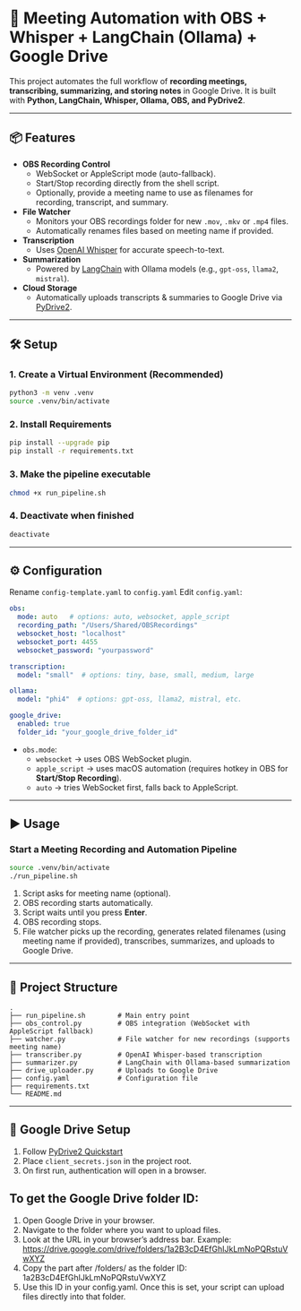 # 🎥 Meeting Automation with OBS + Whisper + LangChain (Ollama) + Google Drive

This project automates the full workflow of **recording meetings, transcribing, summarizing, and storing notes** in Google Drive. It is built with **Python, LangChain, Whisper, Ollama, OBS, and PyDrive2**.

---

## 📦 Features
- **OBS Recording Control**  
  - WebSocket or AppleScript mode (auto-fallback).  
  - Start/Stop recording directly from the shell script.  
  - Optionally, provide a meeting name to use as filenames for recording, transcript, and summary.
- **File Watcher**  
  - Monitors your OBS recordings folder for new `.mov`, `.mkv` or `.mp4` files.  
  - Automatically renames files based on meeting name if provided.
- **Transcription**  
  - Uses [OpenAI Whisper](https://github.com/openai/whisper) for accurate speech-to-text.  
- **Summarization**  
  - Powered by [LangChain](https://www.langchain.com/) with Ollama models (e.g., `gpt-oss`, `llama2`, `mistral`).  
- **Cloud Storage**  
  - Automatically uploads transcripts & summaries to Google Drive via [PyDrive2](https://docs.iterative.ai/PyDrive2/).

---

## 🛠️ Setup

### 1. Create a Virtual Environment (Recommended)
```bash
python3 -m venv .venv
source .venv/bin/activate
```

### 2. Install Requirements
```bash
pip install --upgrade pip
pip install -r requirements.txt
```

### 3. Make the pipeline executable
```bash
chmod +x run_pipeline.sh
```

### 4. Deactivate when finished
```bash
deactivate
```
---

## ⚙️ Configuration

Rename `config-template.yaml` to `config.yaml` 
Edit `config.yaml`:

```yaml
obs:
  mode: auto   # options: auto, websocket, apple_script
  recording_path: "/Users/Shared/OBSRecordings"
  websocket_host: "localhost"
  websocket_port: 4455
  websocket_password: "yourpassword"

transcription:
  model: "small"  # options: tiny, base, small, medium, large

ollama:
  model: "phi4"  # options: gpt-oss, llama2, mistral, etc.

google_drive:
  enabled: true
  folder_id: "your_google_drive_folder_id"
```

- `obs.mode`:
  - `websocket` → uses OBS WebSocket plugin.  
  - `apple_script` → uses macOS automation (requires hotkey in OBS for **Start/Stop Recording**).  
  - `auto` → tries WebSocket first, falls back to AppleScript.  

---

## ▶️ Usage

### Start a Meeting Recording and Automation Pipeline
```bash
source .venv/bin/activate
./run_pipeline.sh
```

1. Script asks for meeting name (optional).
2. OBS recording starts automatically.  
3. Script waits until you press **Enter**.  
4. OBS recording stops.  
5. File watcher picks up the recording, generates related filenames (using meeting name if provided), transcribes, summarizes, and uploads to Google Drive.

---

## 📂 Project Structure

```
.
├── run_pipeline.sh        # Main entry point
├── obs_control.py         # OBS integration (WebSocket with AppleScript fallback)
├── watcher.py             # File watcher for new recordings (supports meeting name)
├── transcriber.py         # OpenAI Whisper-based transcription
├── summarizer.py          # LangChain with Ollama-based summarization
├── drive_uploader.py      # Uploads to Google Drive
├── config.yaml            # Configuration file
├── requirements.txt
└── README.md
```

---

## 🔐 Google Drive Setup

1. Follow [PyDrive2 Quickstart](https://docs.iterative.ai/PyDrive2/quickstart/)  
2. Place `client_secrets.json` in the project root.  
3. On first run, authentication will open in a browser.  

## To get the Google Drive folder ID:

1.	Open Google Drive in your browser.
2.	Navigate to the folder where you want to upload files.
3.	Look at the URL in your browser’s address bar. Example:
https://drive.google.com/drive/folders/1a2B3cD4EfGhIJkLmNoPQRstuVwXYZ
4.	Copy the part after /folders/ as the folder ID: 1a2B3cD4EfGhIJkLmNoPQRstuVwXYZ
5.	Use this ID in your config.yaml.
Once this is set, your script can upload files directly into that folder.
